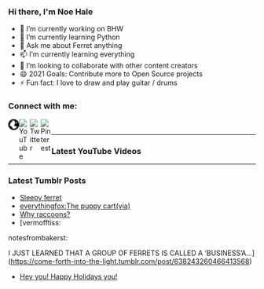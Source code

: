 ### Hi there, I'm Noe Hale

- 🔭 I’m currently working on BHW
- 🌱 I’m currently learning Python
- 💬 Ask me about Ferret anything
- 📫 I’m currently learning everything
- 🔭 I’m looking to collaborate with other content creators
- 😄 2021 Goals: Contribute more to Open Source projects
- ⚡ Fun fact: I love to draw and play guitar / drums

### Connect with me:

[<img align="left" alt="ferretvoice.com" width="22px" src="https://raw.githubusercontent.com/iconic/open-iconic/master/svg/globe.svg" />](https://ferretvoice.com)
[<img align="left" alt="YouTube" width="22px" src="https://cdn.jsdelivr.net/npm/simple-icons@v3/icons/youtube.svg" />](https://www.youtube.com/channel/UCk665XTfaMLVwFVWUmgnDiw)
[<img align="left" alt="Twitter" width="22px" src="https://cdn.jsdelivr.net/npm/simple-icons@v3/icons/twitter.svg" />](https://twitter.com/voiceferret)
[<img align="left" alt="Pinterest" width="22px" src="https://cdn.jsdelivr.net/npm/simple-icons@v3/icons/pinterest.svg" />](https://www.pinterest.com/voiceferret/)

<br />

---

### Latest YouTube Videos

<!-- YOUTUBE:START -->
<!-- YOUTUBE:END -->

---
### Latest Tumblr Posts

<!-- TUMBLR:START -->
- [Sleepy ferret](https://come-forth-into-the-light.tumblr.com/post/638254876604989440)
- [everythingfox:The puppy cart(via)](https://come-forth-into-the-light.tumblr.com/post/638254709440970752)
- [Why raccoons?](https://come-forth-into-the-light.tumblr.com/post/638248922643660800)
- [vermofftiss:

notesfrombakerst:

I JUST LEARNED THAT A GROUP OF FERRETS IS CALLED A ‘BUSINESS’A...](https://come-forth-into-the-light.tumblr.com/post/638243260466413568)
- [Hey you! Happy Holidays you!](https://come-forth-into-the-light.tumblr.com/post/638242061083164672)
<!-- TUMBLR:END -->

